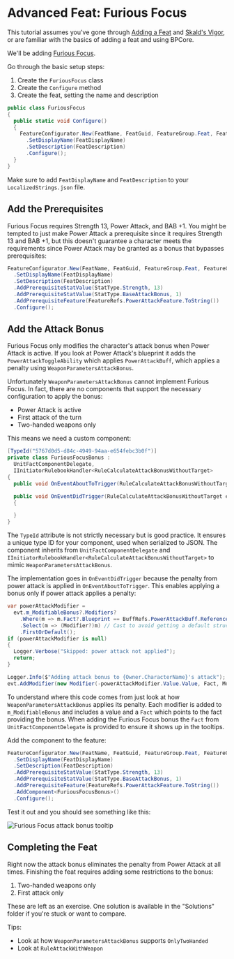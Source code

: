 ﻿# Advanced Feat: Furious Focus

This tutorial assumes you've gone through [Adding a Feat](~/tutorials/feat.md) and [Skald's Vigor](skalds_vigor.md), or are familiar with the basics of adding a feat and using BPCore.

We'll be adding [Furious Focus](https://www.d20pfsrd.com/feats/combat-feats/furious-focus-combat/).

Go through the basic setup steps:

1. Create the `FuriousFocus` class
2. Create the `Configure` method
3. Create the feat, setting the name and description

```C#
public class FuriousFocus
{
  public static void Configure()
  {
    FeatureConfigurator.New(FeatName, FeatGuid, FeatureGroup.Feat, FeatureGroup.CombatFeat)
      .SetDisplayName(FeatDisplayName)
      .SetDescription(FeatDescription)
      .Configure();
  }
}
```

Make sure to add `FeatDisplayName` and `FeatDescription` to your `LocalizedStrings.json` file.

## Add the Prerequisites

Furious Focus requires Strength 13, Power Attack, and BAB +1. You might be tempted to just make Power Attack a prerequisite since it requires Strength 13 and BAB +1, but this doesn't guarantee a character meets the requirements since Power Attack may be granted as a bonus that bypasses prerequisites:

```C#
FeatureConfigurator.New(FeatName, FeatGuid, FeatureGroup.Feat, FeatureGroup.CombatFeat)
  .SetDisplayName(FeatDisplayName)
  .SetDescription(FeatDescription)
  .AddPrerequisiteStatValue(StatType.Strength, 13)
  .AddPrerequisiteStatValue(StatType.BaseAttackBonus, 1)
  .AddPrerequisiteFeature(FeatureRefs.PowerAttackFeature.ToString())
  .Configure();
```

## Add the Attack Bonus

Furious Focus only modifies the character's attack bonus when Power Attack is active. If you look at Power Attack's blueprint it adds the `PowerAttackToggleAbility` which applies `PowerAttackBuff`, which applies a penalty using `WeaponParametersAttackBonus`.

Unfortunately `WeaponParametersAttackBonus` cannot implement Furious Focus. In fact, there are no components that support the necessary configuration to apply the bonus:

* Power Attack is active
* First attack of the turn
* Two-handed weapons only

This means we need a custom component:

```C#
[TypeId("5767d0d5-d84c-4949-94aa-e654febc3b0f")]
private class FuriousFocusBonus :
  UnitFactComponentDelegate,
  IInitiatorRulebookHandler<RuleCalculateAttackBonusWithoutTarget>
{
  public void OnEventAboutToTrigger(RuleCalculateAttackBonusWithoutTarget evt) { }

  public void OnEventDidTrigger(RuleCalculateAttackBonusWithoutTarget evt)
  {

  }
}
```

The `TypeId` attribute is not strictly necessary but is good practice. It ensures a unique type ID for your component, used when serialized to JSON. The component inherits from `UnitFactComponentDelegate` and `IInitiatorRulebookHandler<RuleCalculateAttackBonusWithoutTarget>` to mimic `WeaponParametersAttackBonus`.

The implementation goes in `OnEventDidTrigger` because the penalty from power attack is applied in `OnEventAboutToTrigger`. This enables applying a bonus only if power attack applies a penalty:

```C#
var powerAttackModifier =
  evt.m_ModifiableBonus?.Modifiers?
    .Where(m => m.Fact?.Blueprint == BuffRefs.PowerAttackBuff.Reference.Get())
    .Select(m => (Modifier?)m) // Cast to avoid getting a default struct
    .FirstOrDefault();
if (powerAttackModifier is null)
{
  Logger.Verbose("Skipped: power attack not applied");
  return;
}

Logger.Info($"Adding attack bonus to {Owner.CharacterName}'s attack");
evt.AddModifier(new Modifier(-powerAttackModifier.Value.Value, Fact, ModifierDescriptor.UntypedStackable));
```

To understand where this code comes from just look at how `WeaponParametersAttackBonus` applies its penalty. Each modifier is added to `m_ModifiableBonus` and includes a value and a `Fact` which points to the fact providing the bonus. When adding the Furious Focus bonus the `Fact` from `UnitFactComponentDelegate` is provided to ensure it shows up in the tooltips.

Add the component to the feature:

```C#
FeatureConfigurator.New(FeatName, FeatGuid, FeatureGroup.Feat, FeatureGroup.CombatFeat)
  .SetDisplayName(FeatDisplayName)
  .SetDescription(FeatDescription)
  .AddPrerequisiteStatValue(StatType.Strength, 13)
  .AddPrerequisiteStatValue(StatType.BaseAttackBonus, 1)
  .AddPrerequisiteFeature(FeatureRefs.PowerAttackFeature.ToString())
  .AddComponent<FuriousFocusBonus>()
  .Configure();
```

Test it out and you should see something like this:

![Furious Focus attack bonus tooltip](~/images/advanced_feat/furious_focus_tooltip.png)

## Completing the Feat

Right now the attack bonus eliminates the penalty from Power Attack at all times. Finishing the feat requires adding some restrictions to the bonus:

1. Two-handed weapons only
2. First attack only

These are left as an exercise. One solution is available in the "Solutions" folder if you're stuck or want to compare.

Tips:

* Look at how `WeaponParametersAttackBonus` supports `OnlyTwoHanded`
* Look at `RuleAttackWithWeapon`